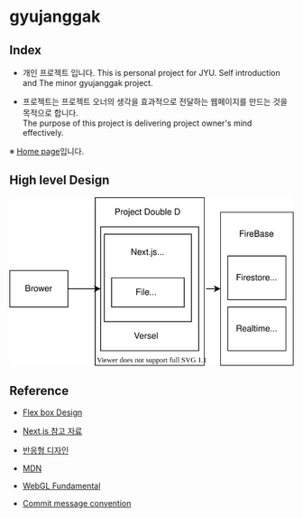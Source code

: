 # gyujanggak

## Index

* 개인 프로젝트 입니다. 
This is personal project for JYU. Self introduction and The minor gyujanggak project.

* 프로젝트는 프로젝트 오너의 생각을 효과적으로 전달하는 웹페이지를 만드는 것을 목적으로 합니다.  
The purpose of this project is delivering project owner's mind effectively.

※ [Home page](https://gyujanggak.vercel.app)입니다.

## High level Design

![JYU Homepage HLD /architecure/JYUHomepageHLD.svg 참고](https://raw.githubusercontent.com/YongwoonJang/gyujanggak/master/architecture/JYUHomepageHLD.svg)

## Reference 

* [Flex box Design](https://heropy.blog/2018/11/24/css-flexible-box/)

* [Next.js 참고 자료](https://nextjs.org/docs/getting-started)

* [반응형 디자인](https://www.toptal.com/designers/responsive/responsive-design-best-practices)

* [MDN](https://developer.mozilla.org/en-US/docs/Web/API/WebGL_API/Tutorial/Adding_2D_content_to_a_WebGL_context)

* [WebGL Fundamental](https://webglfundamentals.org/webgl/lessons/webgl-fundamentals.html)

* [Commit message convention](https://www.freecodecamp.org/news/how-to-write-better-git-commit-messages/)
